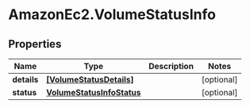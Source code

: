 # AmazonEc2.VolumeStatusInfo

## Properties

Name | Type | Description | Notes
------------ | ------------- | ------------- | -------------
**details** | [**[VolumeStatusDetails]**](VolumeStatusDetails.md) |  | [optional] 
**status** | [**VolumeStatusInfoStatus**](VolumeStatusInfoStatus.md) |  | [optional] 


